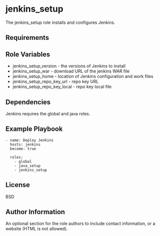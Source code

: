 jenkins_setup
=========

The jenkins_setup role installs and configures Jenkins.

Requirements
------------


Role Variables
--------------

- jenkins_setup_version - the versions of Jenkins to install
- jenkins_setup_war - download URL of the jenkins WAR file
- jenkins_setup_home - location of Jenkins configuration and work files
- jenkins_setup_repo_key_url - repo key URL
- jenkins_setup_repo_key_local - repo key local file 

Dependencies
------------

Jenkins requires the global and java roles.


Example Playbook
----------------

    - name: Deploy Jenkins
      hosts: jenkins
      become: true

      roles:
        - global
        - java_setup
        - jenkins_setup


License
-------

BSD

Author Information
------------------

An optional section for the role authors to include contact information, or a website (HTML is not allowed).
